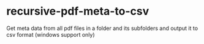 # recursive-pdf-meta-to-csv
Get meta data from all pdf files in a folder and its subfolders and output it to csv format (windows support only)

